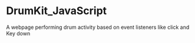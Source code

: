 # DrumKit_JavaScript
A webpage performing drum activity based on event listeners like click and Key down
